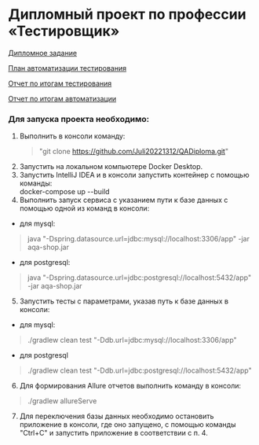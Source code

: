 # Дипломный проект по профессии «Тестировщик» #

[Дипломное задание](https://github.com/netology-code/qa-diploma)

[План автоматизации тестирования](https://github.com/Juli20221312/QADiploma/blob/main/Documents/Plan.md)

[Отчет по итогам тестирования](https://github.com/Juli20221312/QADiploma/blob/main/Documents/Report.md)

[Отчет по итогам автоматизации](https://github.com/Juli20221312/QADiploma/blob/main/Documents/Summary.md)


### Для запуска проекта необходимо: ###

1. Выполнить в консоли команду: 
   > "git clone https://github.com/Juli20221312/QADiploma.git"
2. Запустить на локальном компьютере Docker Desktop. 
3. Запустить IntelliJ IDEA и в консоли запустить контейнер с помощью команды:  
docker-compose up --build
4. Выполнить запуск сервиса с указанием пути к базе данных с помощью одной из команд в консоли:
 - для mysql:
  
> java "-Dspring.datasource.url=jdbc:mysql://localhost:3306/app" -jar aqa-shop.jar
 - для postgresql:

> java "-Dspring.datasource.url=jdbc:postgresql://localhost:5432/app" -jar aqa-shop.jar
5. Запустить тесты с параметрами, указав путь к базе данных в консоли:
 - для mysql:

> ./gradlew clean test "-Ddb.url=jdbc:mysql://localhost:3306/app"
 - для postgresql

> ./gradlew clean test "-Ddb.url=jdbc:postgresql://localhost:5432/app"
6. Для формирования Allure отчетов выполнить команду в консоли:    

> ./gradlew allureServe  
7. Для переключения базы данных необходимо остановить приложение в консоли, где оно запущено, с помощью команды "Ctrl+C" и запустить приложение в соответствии с п. 4.